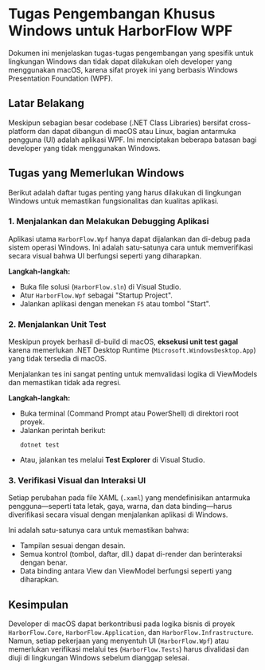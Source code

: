 # Tugas Pengembangan Khusus Windows untuk HarborFlow WPF

Dokumen ini menjelaskan tugas-tugas pengembangan yang spesifik untuk lingkungan Windows dan tidak dapat dilakukan oleh developer yang menggunakan macOS, karena sifat proyek ini yang berbasis Windows Presentation Foundation (WPF).

## Latar Belakang

Meskipun sebagian besar codebase (.NET Class Libraries) bersifat cross-platform dan dapat dibangun di macOS atau Linux, bagian antarmuka pengguna (UI) adalah aplikasi WPF. Ini menciptakan beberapa batasan bagi developer yang tidak menggunakan Windows.

## Tugas yang Memerlukan Windows

Berikut adalah daftar tugas penting yang harus dilakukan di lingkungan Windows untuk memastikan fungsionalitas dan kualitas aplikasi.

### 1. Menjalankan dan Melakukan Debugging Aplikasi

Aplikasi utama `HarborFlow.Wpf` hanya dapat dijalankan dan di-debug pada sistem operasi Windows. Ini adalah satu-satunya cara untuk memverifikasi secara visual bahwa UI berfungsi seperti yang diharapkan.

**Langkah-langkah:**
- Buka file solusi (`HarborFlow.sln`) di Visual Studio.
- Atur `HarborFlow.Wpf` sebagai "Startup Project".
- Jalankan aplikasi dengan menekan `F5` atau tombol "Start".

### 2. Menjalankan Unit Test

Meskipun proyek berhasil di-build di macOS, **eksekusi unit test gagal** karena memerlukan .NET Desktop Runtime (`Microsoft.WindowsDesktop.App`) yang tidak tersedia di macOS.

Menjalankan tes ini sangat penting untuk memvalidasi logika di ViewModels dan memastikan tidak ada regresi.

**Langkah-langkah:**
- Buka terminal (Command Prompt atau PowerShell) di direktori root proyek.
- Jalankan perintah berikut:
  ```shell
  dotnet test
  ```
- Atau, jalankan tes melalui **Test Explorer** di Visual Studio.

### 3. Verifikasi Visual dan Interaksi UI

Setiap perubahan pada file XAML (`.xaml`) yang mendefinisikan antarmuka pengguna—seperti tata letak, gaya, warna, dan data binding—harus diverifikasi secara visual dengan menjalankan aplikasi di Windows.

Ini adalah satu-satunya cara untuk memastikan bahwa:
- Tampilan sesuai dengan desain.
- Semua kontrol (tombol, daftar, dll.) dapat di-render dan berinteraksi dengan benar.
- Data binding antara View dan ViewModel berfungsi seperti yang diharapkan.

## Kesimpulan

Developer di macOS dapat berkontribusi pada logika bisnis di proyek `HarborFlow.Core`, `HarborFlow.Application`, dan `HarborFlow.Infrastructure`. Namun, setiap pekerjaan yang menyentuh UI (`HarborFlow.Wpf`) atau memerlukan verifikasi melalui tes (`HarborFlow.Tests`) harus divalidasi dan diuji di lingkungan Windows sebelum dianggap selesai.
